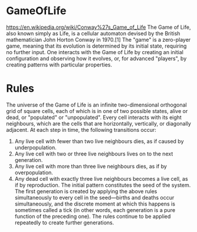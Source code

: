 # GameOfLife  
https://en.wikipedia.org/wiki/Conway%27s_Game_of_Life
The Game of Life, also known simply as Life, is a cellular automaton devised by the British mathematician John Horton Conway in 1970.[1] The "game" is a zero-player game, meaning that its evolution is determined by its initial state, requiring no further input. One interacts with the Game of Life by creating an initial configuration and observing how it evolves, or, for advanced "players", by creating patterns with particular properties.


# Rules
The universe of the Game of Life is an infinite two-dimensional orthogonal grid of square cells, each of which is in one of two possible states, alive or dead, or "populated" or "unpopulated". Every cell interacts with its eight neighbours, which are the cells that are horizontally, vertically, or diagonally adjacent. At each step in time, the following transitions occur:
1. Any live cell with fewer than two live neighbours dies, as if caused by underpopulation.
2. Any live cell with two or three live neighbours lives on to the next generation.
3.  Any live cell with more than three live neighbours dies, as if by overpopulation.
4. Any dead cell with exactly three live neighbours becomes a live cell, as if by reproduction.
The initial pattern constitutes the seed of the system. The first generation is created by applying the above rules simultaneously to every cell in the seed—births and deaths occur simultaneously, and the discrete moment at which this happens is sometimes called a tick (in other words, each generation is a pure function of the preceding one). The rules continue to be applied repeatedly to create further generations.
